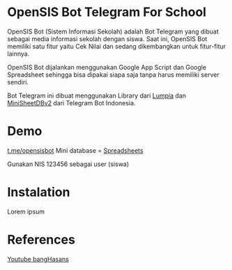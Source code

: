 # OpenSIS Bot Telegram For School
OpenSIS Bot (Sistem Informasi Sekolah) adalah Bot Telegram yang dibuat sebagai media informasi sekolah dengan siswa. Saat ini, OpenSIS Bot memiliki satu fitur yaitu Cek Nilai dan sedang dikembangkan untuk fitur-fitur lainnya.  

OpenSIS Bot dijalankan menggunakan Google App Script dan Google Spreadsheet sehingga bisa dipakai siapa saja tanpa harus memiliki server sendiri. 

Bot Telegram ini dibuat menggunakan Library dari <a href="https://lumpia.js.org/docs/materi/halo-lumpia/">Lumpia</a> dan <a href="https://github.com/telegrambotindonesia/miniSheetDBv2">MiniSheetDBv2</a> dari Telegram Bot Indonesia. 

# Demo
<a href="https://t.me/opensisbot">t.me/opensisbot</a>
Mini database = <a href="https://docs.google.com/spreadsheets/d/1J8kwlxv2kXCUiNiR7knSqeqjrzGDaDujNJuCkrQ2Wmg/edit#gid=0">Spreadsheets</a>

Gunakan NIS 123456 sebagai user (siswa)

# Instalation 
Lorem ipsum

# References 

<a href="https://www.youtube.com/c/bangHasans">Youtube bangHasans</a>

